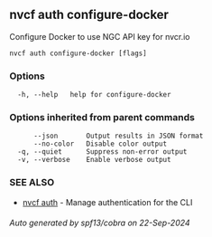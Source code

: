 ## nvcf auth configure-docker

Configure Docker to use NGC API key for nvcr.io

```
nvcf auth configure-docker [flags]
```

### Options

```
  -h, --help   help for configure-docker
```

### Options inherited from parent commands

```
      --json       Output results in JSON format
      --no-color   Disable color output
  -q, --quiet      Suppress non-error output
  -v, --verbose    Enable verbose output
```

### SEE ALSO

* [nvcf auth](nvcf_auth.md)	 - Manage authentication for the CLI

###### Auto generated by spf13/cobra on 22-Sep-2024
